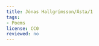 ```yaml
---
title: Jónas Hallgrímsson/Ásta/1
tags:
- Poems
license: CC0
reviewed: no
---
```

<vocabulary>
</vocabulary>
<div data-translate="true" data-audio-file="Ástkæra.mp3">
<Audio src="Ástkæra.mp3"/>
{{poem|
{{line|Ástkæra, '''ylhýra''' málið}}
{{line|og allri rödd fegra!}}
{{line|blíð sem að barni kvað móðir}}
{{line|á brjósti svanhvítu;}}
{{line|móðurmálið mitt góða,}}
{{line|hið mjúka og ríka,}}
{{line|orð áttu enn eins og forðum}}
{{line|mér yndið að veita.}}
}}
</div>

